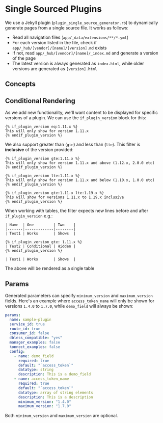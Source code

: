 # Single Sourced Plugins

We use a Jekyll plugin (`plugin_single_source_generator.rb`) to dynamically generate pages from a single source file. It works as follows:

- Read all navigation files (`app/_data/extensions/**/*.yml`)
- For each version listed in the file, check if `app/_hub/[vendor]/[name]/[version].md` exists
- If not, read `app/_hub/[vendor]/[name]/_index.md` and generate a version of the page
- The latest version is always generated as `index.html`, while older versions are generated as `[version].html`

## Concepts

## Conditional Rendering

As we add new functionality, we'll want content to be displayed for specific versions of a plugin. We can use the `if_plugin_version` block for this:

```
{% if_plugin_version eq:1.11.x %}
This will only show for version 1.11.x
{% endif_plugin_version %}
```

We also support greater than (`gte`) and less than (`lte`). This filter is **inclusive** of the version provided:

```
{% if_plugin_version gte:1.11.x %}
This will only show for version 1.11.x and above (1.12.x, 2.0.0 etc)
{% endif_plugin_version %}

{% if_plugin_version lte:1.11.x %}
This will only show for version 1.11.x and below (1.10.x, 1.0.0 etc)
{% endif_plugin_version %}

{% if_plugin_version gte:1.11.x lte:1.19.x %}
This will show for versions 1.11.x to 1.19.x inclusive
{% endif_plugin_version %}
```

When working with tables, the filter expects new lines before and after `if_plugin_version` e.g.:

```
| Name  | One         | Two    |
|-------|-------------|--------|
| Test1 | Works       | Shows  |

{% if_plugin_version gte: 1.11.x %}
| Test2 | Conditional | Hidden |
{% endif_plugin_version %}

| Test1 | Works       | Shows  |
```

The above will be rendered as a single table

## Params

Generated parameters can specify `minimum_version` and `maximum_version` fields. Here's an example where `access_token_name` will only be shown for versions `1.4.0` to `1.7.0`, while `demo_field` will always be shown:

```yaml
params:
  name: sample-plugin
  service_id: true
  route_id: true
  consumer_id: false
  dbless_compatible: "yes"
  manager_examples: false
  konnect_examples: false
  config:
    - name: demo_field
      required: true
      default: "`access_token`"
      datatype: string
      description: This is a demo_field
    - name: access_token_name
      required: true
      default: "`access_token`"
      datatype: array of string elements
      description: This is a description
      minimum_version: "1.4.0"
      maximum_version: "1.7.0"
```

Both `minimum_version` and `maximum_version` are optional.
